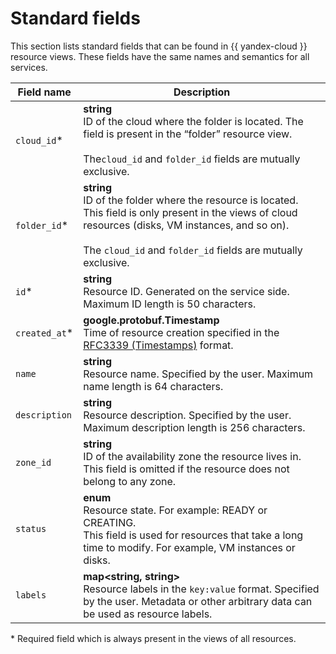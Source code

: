 # Standard fields

This section lists standard fields that can be found in {{ yandex-cloud }} resource views. These fields have the same names and semantics for all services.

| Field name | Description |
| ----- | ----- |
| `cloud_id`* | <b>string</b> <br/> ID of the cloud where the folder is located. The field is present in the <q>folder</q> resource view.<br/><br/>The`cloud_id` and `folder_id` fields are mutually exclusive. |
| `folder_id`* | <b>string</b> <br/> ID of the folder where the resource is located. This field is only present in the views of cloud resources (disks, VM instances, and so on).<br/><br/>The `cloud_id` and `folder_id` fields are mutually exclusive. |
| `id`* | <b>string</b> <br/> Resource ID. Generated on the service side. Maximum ID length is 50 characters. |
| `created_at`* | <b>google.protobuf.Timestamp</b> <br/> Time of resource creation specified in the [RFC3339 (Timestamps)](https://www.ietf.org/rfc/rfc3339.txt) format. |
| `name` | <b>string</b> <br/>Resource name. Specified by the user. Maximum name length is 64 characters. |
| `description` | <b>string</b> <br/> Resource description. Specified by the user. Maximum description length is 256 characters. |
| `zone_id` | <b>string</b> <br/> ID of the availability zone the resource lives in.<br/>This field is omitted if the resource does not belong to any zone. |
| `status` | <b>enum</b> <br/> Resource state. For example: READY or CREATING.<br/>This field is used for resources that take a long time to modify. For example, VM instances or disks. |
| `labels` | <b>map<string, string></b> <br/> Resource labels in the `` key:value `` format. Specified by the user. Metadata or other arbitrary data can be used as resource labels. |

\* Required field which is always present in the views of all resources.

